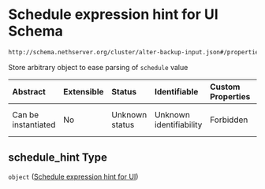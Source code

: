 # Schedule expression hint for UI Schema

```txt
http://schema.nethserver.org/cluster/alter-backup-input.json#/properties/schedule_hint
```

Store arbitrary object to ease parsing of `schedule` value

| Abstract            | Extensible | Status         | Identifiable            | Custom Properties | Additional Properties | Access Restrictions | Defined In                                                                          |
| :------------------ | :--------- | :------------- | :---------------------- | :---------------- | :-------------------- | :------------------ | :---------------------------------------------------------------------------------- |
| Can be instantiated | No         | Unknown status | Unknown identifiability | Forbidden         | Allowed               | none                | [alter-backup-input.json\*](cluster/alter-backup-input.json "open original schema") |

## schedule\_hint Type

`object` ([Schedule expression hint for UI](alter-backup-input-properties-schedule-expression-hint-for-ui.md))
